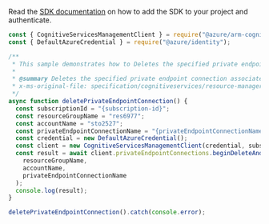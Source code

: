 Read the [SDK documentation](https://github.com/Azure/azure-sdk-for-js/blob/%40azure%2Farm-cognitiveservices_7.1.0/sdk/cognitiveservices/arm-cognitiveservices/README.md) on how to add the SDK to your project and authenticate.

```javascript
const { CognitiveServicesManagementClient } = require("@azure/arm-cognitiveservices");
const { DefaultAzureCredential } = require("@azure/identity");

/**
 * This sample demonstrates how to Deletes the specified private endpoint connection associated with the Cognitive Services account.
 *
 * @summary Deletes the specified private endpoint connection associated with the Cognitive Services account.
 * x-ms-original-file: specification/cognitiveservices/resource-manager/Microsoft.CognitiveServices/stable/2022-03-01/examples/DeletePrivateEndpointConnection.json
 */
async function deletePrivateEndpointConnection() {
  const subscriptionId = "{subscription-id}";
  const resourceGroupName = "res6977";
  const accountName = "sto2527";
  const privateEndpointConnectionName = "{privateEndpointConnectionName}";
  const credential = new DefaultAzureCredential();
  const client = new CognitiveServicesManagementClient(credential, subscriptionId);
  const result = await client.privateEndpointConnections.beginDeleteAndWait(
    resourceGroupName,
    accountName,
    privateEndpointConnectionName
  );
  console.log(result);
}

deletePrivateEndpointConnection().catch(console.error);
```
